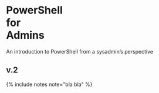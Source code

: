 ---
---

# PowerShell <br> for <br> Admins

An introduction to PowerShell from a sysadmin’s perspective 

<h2 class="fragment highlight-blue">v.2</h2>

{% include notes note="bla bla" %}